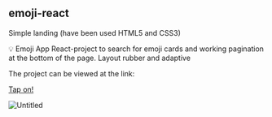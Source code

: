 ## emoji-react
Simple landing (have been used HTML5 and CSS3)

💡 Emoji App
React-project to search for emoji cards and working pagination at the bottom of the page. Layout rubber and adaptive

The project can be viewed at the link: 

[Tap on!](https://quiet-swan-8760e1.netlify.app/)

![Untitled](https://github.com/sbl-igor/emoji-react/assets/80469915/2a347ee2-8b84-4643-b076-560f89265964)

